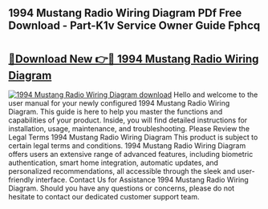 ## 1994 Mustang Radio Wiring Diagram PDf Free Download - Part-K1v Service Owner Guide Fphcq

# <h2><a href="http://dftsth.blite.top/?on=1994+Mustang+Radio+Wiring+Diagram">🔗Download New 👉🔴 1994 Mustang Radio Wiring Diagram</a></h2>

[![1994 Mustang Radio Wiring Diagram download](https://i.imgur.com/lujVjoI.png)](http://dftsth.blite.top/?on=1994+Mustang+Radio+Wiring+Diagram)
Hello and welcome to the user manual for your newly configured 1994 Mustang Radio Wiring Diagram. This guide is here to help you master the functions and capabilities of your product. Inside, you will find detailed instructions for installation, usage, maintenance, and troubleshooting. Please Review the Legal Terms 1994 Mustang Radio Wiring Diagram This product is subject to certain legal terms and conditions. 1994 Mustang Radio Wiring Diagram offers users an extensive range of advanced features, including biometric authentication, smart home integration, automatic updates, and personalized recommendations, all accessible through the sleek and user-friendly interface. Contact Us for Assistance 1994 Mustang Radio Wiring Diagram. Should you have any questions or concerns, please do not hesitate to contact our dedicated customer support team.
